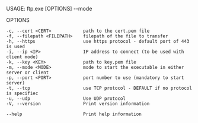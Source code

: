 
USAGE:
    ftp.exe [OPTIONS] --mode <MODE>

OPTIONS

    -c, --cert <CERT>            path to the cert.pem file
    -f, --filepath <FILEPATH>    filepath of the file to transfer
    -h, --https                  use https protocol - default port of 443 is used
    -i, --ip <IP>                IP address to connect (to be used with client mode)
    -k, --key <KEY>              path to key.pem file
    -m, --mode <MODE>            mode to start the executable in either server or client
    -p, --port <PORT>            port number to use (mandatory to start server)
    -t, --tcp                    use TCP protocol - DEFAULT if no protocol is specifiec
    -u, --udp                    Use UDP protocol
    -V, --version                Print version information
    
    --help                       Print help information
